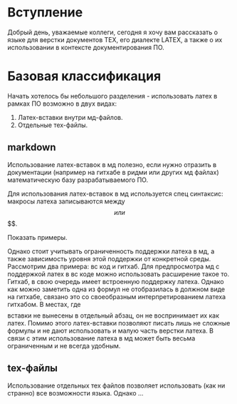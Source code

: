 # Вступление 
Добрый день, уважаемые коллеги, сегодня я хочу вам рассказать о языке для верстки документов TEX,  его диалекте LATEX, а также о их использовании в контексте документирования ПО.

# Базовая классификация

Начать хотелось бы небольшого разделения - использовать латех в рамках ПО возможно в двух видах: 
1. Латех-вставки внутри мд-файлов.
2. Отдельные тех-файлы.

## markdown

Использование латех-вставок в мд полезно, если нужно отразить в документации (например на гитхабе в ридми или других мд файлах) математическую базу разрабатываемого ПО.

Для использования латех-вставок в мд используется спец синтаксис: макросы латеха записываются между $$ или $$$$.

Показать примеры.

Однако стоит учитывать ограниченность поддержки латеха в мд, а также зависимость уровня этой поддержки от конкретной среды. Рассмотрим два примера: вс код и гитхаб. Для предпросмотра мд с поддержкой латех в вс коде можно использовать расширение такое то. Гитхаб, в свою очередь имеет встроенную поддержку латеха. Однако как можно заметить одна из формул не отобразилась в должном виде на гитхабе, связано это со своеобразным интерпретированием латеха гитхабом. В местах, где $$$$ вставки не вынесены в отдельный абзац, он не воспринимает их как латех. Помимо этого латех-вставки позволяют писать лишь не сложные формулы и не дают использовать и малую часть верстки латеха. В связи с этим использование латеха в мд может быть весьма ограниченным и не всегда удобным.

## tex-файлы

Использование отдельных тех файлов позволяет использовать (как ни странно) все возможности языка. Однако ...